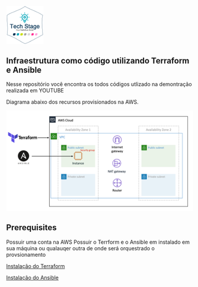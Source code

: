 <img src="img/techstage.png" width="100">

## Infraestrutura como código utilizando Terraform e Ansible

Nesse repositório você encontra os todos códigos utlizado na demontração realizada em YOUTUBE



Diagrama abaixo dos recursos provisionados na AWS.

![IaC Workshop Architecture](img/diagram.png)

## Prerequisites

Possuir uma conta na AWS
Possuir o Terrform e o Ansible em instalado em sua máquina ou qualauqer outra de onde será orquestrado o provsionamento

<a href="https://learn.hashicorp.com/terraform/getting-started/install.html" target="_blank">Instalação do Terraform</a>

<a href="https://docs.ansible.com/ansible/latest/installation_guide/intro_installation.html" target="_blank">Instalação do Ansible</a>
